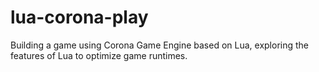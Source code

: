 # lua-corona-play
Building a game using Corona Game Engine based on Lua, exploring the features of Lua to optimize game runtimes.
